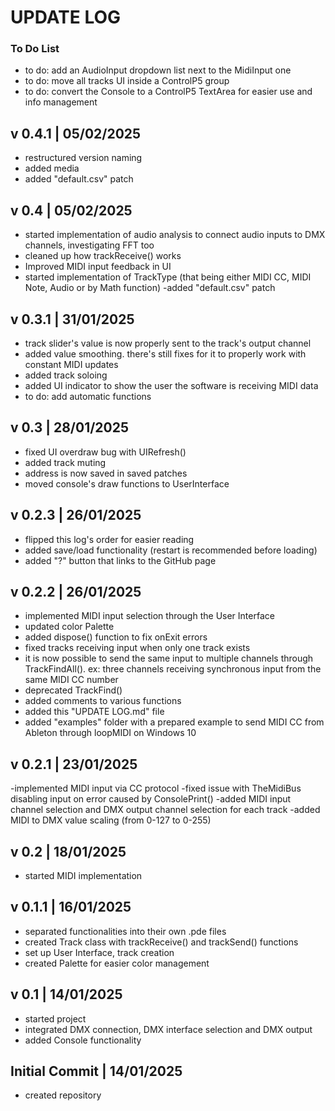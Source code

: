 # UPDATE LOG

### To Do List
* to do: add an AudioInput dropdown list next to the MidiInput one
* to do: move all tracks UI inside a ControlP5 group
* to do: convert the Console to a ControlP5 TextArea for easier use and info management

## v 0.4.1 | 05/02/2025
* restructured version naming
* added media
* added "default.csv" patch

## v 0.4 | 05/02/2025
* started implementation of audio analysis to connect audio inputs to DMX channels, investigating FFT too
* cleaned up how trackReceive() works
* Improved MIDI input feedback in UI
* started implementation of TrackType (that being either MIDI CC, MIDI Note, Audio or by Math function)
-added "default.csv" patch


## v 0.3.1 | 31/01/2025
* track slider's value is now properly sent to the track's output channel
* added value smoothing. there's still fixes for it to properly work with constant MIDI updates
* added track soloing
* added UI indicator to show the user the software is receiving MIDI data
* to do: add automatic functions


## v 0.3 | 28/01/2025
* fixed UI overdraw bug with UIRefresh()
* added track muting
* address is now saved in saved patches
* moved console's draw functions to UserInterface


## v 0.2.3 | 26/01/2025
* flipped this log's order for easier reading
* added save/load functionality (restart is recommended before loading)
* added "?" button that links to the GitHub page


## v 0.2.2 | 26/01/2025
* implemented MIDI input selection through the User Interface
* updated color Palette
* added dispose() function to fix onExit errors
* fixed tracks receiving input when only one track exists
* it is now possible to send the same input to multiple channels through TrackFindAll(). ex: three channels receiving synchronous input from the same MIDI CC number
* deprecated TrackFind()
* added comments to various functions
* added this "UPDATE LOG.md" file
* added "examples" folder with a prepared example to send MIDI CC from Ableton through loopMIDI on Windows 10


## v 0.2.1 | 23/01/2025
-implemented MIDI input via CC protocol
-fixed issue with TheMidiBus disabling input on error caused by ConsolePrint()
-added MIDI input channel selection and DMX output channel selection for each track
-added MIDI to DMX value scaling (from 0-127 to 0-255)


## v 0.2 | 18/01/2025
* started MIDI implementation


## v 0.1.1 | 16/01/2025
* separated functionalities into their own .pde files
* created Track class with trackReceive() and trackSend() functions
* set up User Interface, track creation
* created Palette for easier color management


## v 0.1 | 14/01/2025
* started project
* integrated DMX connection, DMX interface selection and DMX output
* added Console functionality


## Initial Commit | 14/01/2025
* created repository